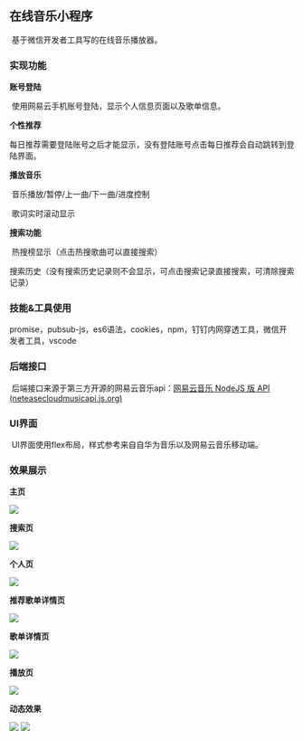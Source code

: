 ## 在线音乐小程序

​	基于微信开发者工具写的在线音乐播放器。

### 实现功能

**账号登陆**

​	使用网易云手机账号登陆，显示个人信息页面以及歌单信息。

**个性推荐**

​	每日推荐需要登陆账号之后才能显示，没有登陆账号点击每日推荐会自动跳转到登陆界面。

**播放音乐**

​	音乐播放/暂停/上一曲/下一曲/进度控制

​	歌词实时滚动显示

**搜索功能**

​	热搜榜显示（点击热搜歌曲可以直接搜索）

​	搜索历史（没有搜索历史记录则不会显示，可点击搜索记录直接搜索，可清除搜索记录）

### 技能&工具使用

​	promise，pubsub-js，es6语法，cookies，npm，钉钉内网穿透工具，微信开发者工具，vscode

### 后端接口

​	后端接口来源于第三方开源的网易云音乐api：[网易云音乐 NodeJS 版 API (neteasecloudmusicapi.js.org)](https://neteasecloudmusicapi.js.org/#/)

### UI界面

​	UI界面使用flex布局，样式参考来自自华为音乐以及网易云音乐移动端。

### 效果展示

**主页**

<img src="https://github.com/fangtaiteng/myDemo/blob/master/%E4%B8%BB%E9%A1%B5.jpg" />

**搜索页**

<img src="https://github.com/fangtaiteng/myDemo/blob/master/%E6%90%9C%E7%B4%A2.jpg" />

**个人页**

<img src="https://github.com/fangtaiteng/myDemo/blob/master/%E4%B8%AA%E4%BA%BA%E9%A1%B5.jpg" />

**推荐歌单详情页**

<img src="https://github.com/fangtaiteng/myDemo/blob/master/%E6%8E%A8%E8%8D%90%E6%AD%8C%E5%8D%95%E8%AF%A6%E6%83%85%E9%A1%B5.jpg" />

**歌单详情页**

<img src="https://github.com/fangtaiteng/myDemo/blob/master/%E6%AD%8C%E5%8D%95%E8%AF%A6%E6%83%85%E9%A1%B5.jpg" />

**播放页**

<img src="https://github.com/fangtaiteng/myDemo/blob/master/%E6%92%AD%E6%94%BE%E9%A1%B5.jpg" />

**动态效果**

<img src="https://github.com/fangtaiteng/myDemo/blob/master/%E5%8A%A8%E5%9B%BE1.gif" />



<img src="https://github.com/fangtaiteng/myDemo/blob/master/%E5%8A%A8%E5%9B%BE2.gif" />
